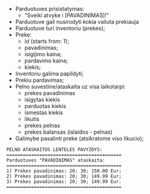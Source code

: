 -   Parduotuves prisistatymas:
    -   "Sveiki atvyke i [PAVADINIMAS]!"
-   Parduotuve gali nusirodyti kokia valiuta prekiauja
-   Parduotuve turi inventoriu (prekes);
-   Preke:
    -   id (starts from: 1);
    -   pavadinimas;
    -   isigijimo kaina;
    -   pardavimo kaina;
    -   kiekis;
-   Inventoriu galima papildyti;
-   Prekiu pardavimas;
-   Pelno suvestine/ataskaita uz visa laikotarpi:
    -   prekes pavadinimas
    -   isigytas kiekis
    -   parduotas kiekis
    -   ismestas kiekis
    -   likutis
    -   prekes pelnas
    -   prekes balansas (islaidos - pelnas)
-   Galimybe pasalinti preke (atsikratome viso likucio);

```
PELNO ATASKAITOS LENTELES PAVYZDYS:
==========================================
Parduotuves "PAVADINIMAS" ataskaita:
==========================================
1) Prekes pavadinimas: 20; 30; 150.00 Eur;
2) Prekes pavadinimas: 20; 30; 149.99 Eur;
3) Prekes pavadinimas: 20; 30; 149.99 Eur.
==========================================
```